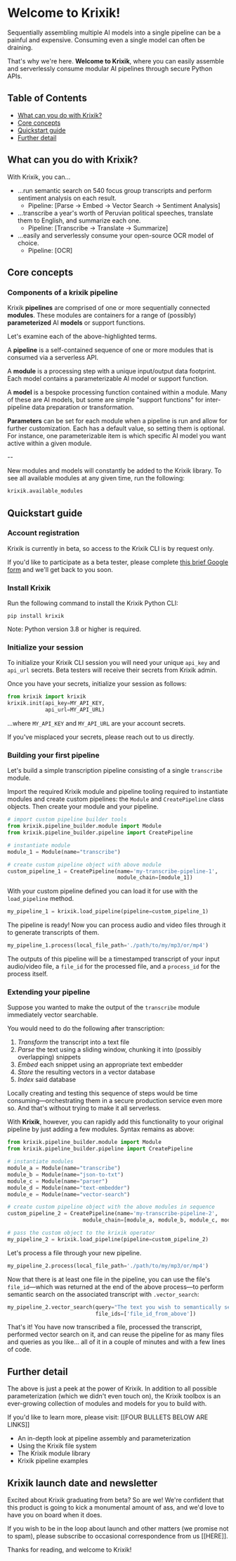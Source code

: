 # Welcome to Krixik!

Sequentially assembling multiple AI models into a single pipeline can be a painful and expensive. Consuming even a single model can often be draining.

That's why we're here. **Welcome to Krixik**, where you can easily assemble and serverlessly consume modular AI pipelines through secure Python APIs.

## Table of Contents

- [What can you do with Krixik?](#what-can-you-do-with-krixik)
- [Core concepts](#core-concepts)
- [Quickstart guide](#quickstart-guide)
- [Further detail](#further-detail)

## What can you do with Krixik?

With Krixik, you can...

- ...run semantic search on 540 focus group transcripts and perform sentiment analysis on each result.
  - Pipeline: [Parse → Embed → Vector Search → Sentiment Analysis]
- ...transcribe a year's worth of Peruvian political speeches, translate them to English, and summarize each one.
  - Pipeline: [Transcribe → Translate → Summarize]
- ...easily and serverlessly consume your open-source OCR model of choice.
  - Pipeline: [OCR]

## Core concepts

### Components of a krixik pipeline

Krixik **pipelines** are comprised of one or more sequentially connected **modules**. These modules are containers for a range of (possibly) **parameterized** AI **models** or support functions.

Let's examine each of the above-highlighted terms.

A **pipeline** is a self-contained sequence of one or more modules that is consumed via a serverless API.  

A **module** is a processing step with a unique input/output data footprint. Each model contains a parameterizable AI model or support function.

A **model** is a bespoke processing function contained within a module. Many of these are AI models, but some are simple "support functions" for inter-pipeline data preparation or transformation.

**Parameters** can be set for each module when a pipeline is run and allow for further customization. Each has a default value, so setting them is optional. For instance, one parameterizable item is which specific AI model you want active within a given module.

--

New modules and models will constantly be added to the Krixik library. To see all available modules at any given time, run the following:

```python
krixik.available_modules
```

## Quickstart guide

### Account registration

Krixik is currently in beta, so access to the Krixik CLI is by request only.

If you'd like to participate as a beta tester, please complete [this brief Google form](https://docs.google.com/forms/d/e/1FAIpQLSfieELvcpumTwzKZnDj9AVUpX8FgJzHEca80Css4WNSdlbKQA/viewform?usp=sf_link) and we'll get back to you soon.

### Install Krixik

Run the following command to install the Krixik Python CLI:

```pip
pip install krixik
```

Note: Python version 3.8 or higher is required.


### Initialize your session

To initialize your Krixik CLI session you will need your unique `api_key` and `api_url` secrets.  Beta testers will receive their secrets from Krixik admin.

Once you have your secrets, initialize your session as follows:


```python
from krixik import krixik
krixik.init(api_key=MY_API_KEY, 
            api_url=MY_API_URL)
```

...where  `MY_API_KEY` and `MY_API_URL` are your account secrets.

If you've misplaced your secrets, please reach out to us directly.


### Building your first pipeline

Let's build a simple transcription pipeline consisting of a single `transcribe` module.

Import the required Krixik module and pipeline tooling required to instantiate modules and create custom pipelines: the `Module` and `CreatePipeline` class objects. Then create your module and your pipeline.

```python
# import custom pipeline builder tools
from krixik.pipeline_builder.module import Module
from krixik.pipeline_builder.pipeline import CreatePipeline

# instantiate module
module_1 = Module(name="transcribe")

# create custom pipeline object with above module
custom_pipeline_1 = CreatePipeline(name='my-transcribe-pipeline-1', 
                                   module_chain=[module_1])
```

With your custom pipeline defined you can load it for use with the `load_pipeline` method.

```python
my_pipeline_1 = krixik.load_pipeline(pipeline=custom_pipeline_1)
```

The pipeline is ready! Now you can process audio and video files through it to generate transcripts of them.

```python
my_pipeline_1.process(local_file_path='./path/to/my/mp3/or/mp4')
```

The outputs of this pipeline will be a timestamped transcript of your input audio/video file, a `file_id` for the processed file, and a `process_id` for the process itself.


### Extending your pipeline

Suppose you wanted to make the output of the `transcribe` module immediately vector searchable.

You would need to do the following after transcription:

1.  *Transform* the transcript into a text file
2.  *Parse* the text using a sliding window, chunking it into (possibly overlapping) snippets
3.  *Embed* each snippet using an appropriate text embedder
4.  *Store* the resulting vectors in a vector database
5.  *Index* said database

Locally creating and testing this sequence of steps would be time consuming—orchestrating them in a secure production service even more so. And that's without trying to make it all serverless.

With **Krixik**, however, you can rapidly add this functionality to your original pipeline by just adding a few modules. Syntax remains as above:

```python
from krixik.pipeline_builder.module import Module
from krixik.pipeline_builder.pipeline import CreatePipeline

# instantiate modules
module_a = Module(name="transcribe")
module_b = Module(name="json-to-txt")
module_c = Module(name="parser")
module_d = Module(name="text-embedder")
module_e = Module(name="vector-search")

# create custom pipeline object with the above modules in sequence
custom_pipeline_2 = CreatePipeline(name='my-transcribe-pipeline-2', 
                        module_chain=[module_a, module_b, module_c, module_d, module_e])

# pass the custom object to the krixik operator
my_pipeline_2 = krixik.load_pipeline(pipeline=custom_pipeline_2)
```

Let's process a file through your new pipeline.

```python
my_pipeline_2.process(local_file_path='./path/to/my/mp3/or/mp4')
```

Now that there is at least one file in the pipeline, you can use the file's `file_id`—which was returned at the end of the above process—to perform semantic search on the associated transcript with `.vector_search`:

```python
my_pipeline_2.vector_search(query="The text you wish to semantically search for goes here",
                            file_ids=['file_id_from_above'])
```

That's it! You have now transcribed a file, processed the transcript, performed vector search on it, and can reuse the pipeline for as many files and queries as you like... all of it in a couple of minutes and with a few lines of code.

## Further detail

The above is just a peek at the power of Krixik. In addition to all possible parameterization (which we didn't even touch on), the Krixik toolbox is an ever-growing collection of modules and models for you to build with.

If you'd like to learn more, please visit: [[FOUR BULLETS BELOW ARE LINKS]]

- An in-depth look at pipeline assembly and parameterization
- Using the Krixik file system
- The Krixik module library
- Krixik pipeline examples

## Krixik launch date and newsletter

Excited about Krixik graduating from beta? So are we! We're confident that this product is going to kick a monumental amount of ass, and we'd love to have you on board when it does.

If you wish to be in the loop about launch and other matters (we promise not to spam), please subscribe to occasional correspondence from us [[HERE]].

Thanks for reading, and welcome to Krixik!
